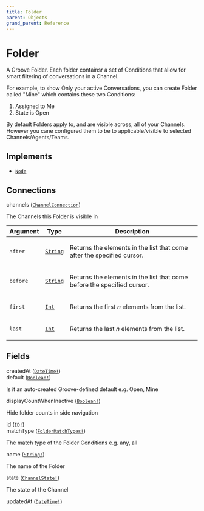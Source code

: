 ```yaml
---
title: Folder
parent: Objects
grand_parent: Reference
---
```


# Folder

A Groove Folder. Each folder containsr a set of Conditions that allow for
smart filtering of conversations in a Channel.

For example, to show Only your active Conversations, you can create
Folder called "Mine" which contains these two Conditions:
  1. Assigned to Me
  2. State is Open

By default Folders apply to, and are visible across, all of your Channels.
However you cane configured them to be to applicable/visible to selected
Channels/Agents/Teams.

## Implements

- <code><a href="/docs/reference/interface/node">Node</a></code>

## Connections

<div class="field-entry ">
  <span id="channels" class="field-name connection-name anchored">channels (<code><a href="/docs/reference/connection_type/channel_connection">ChannelConnection</a></code>)</span>

  <div class="description-wrapper">
   <p>The Channels this Folder is visible in</p>
     <table class="arguments">
  <thead>
  <tr>
    <th>Argument</th>
    <th>Type</th>
    <th>Description</th>
  </tr>
  </thead>
  <tbody>

  <tr>
  <td><code class="anchored">after</code></td>
  <td>
    <code><a href="/docs/reference/scalar/string">String</a></code>
  </td>
  <td>
    <p>Returns the elements in the list that come after the specified cursor.</p>
   </td>
  </tr>

  <tr>
  <td><code class="anchored">before</code></td>
  <td>
    <code><a href="/docs/reference/scalar/string">String</a></code>
  </td>
  <td>
    <p>Returns the elements in the list that come before the specified cursor.</p>
   </td>
  </tr>

  <tr>
  <td><code class="anchored">first</code></td>
  <td>
    <code><a href="/docs/reference/scalar/int">Int</a></code>
  </td>
  <td>
    <p>Returns the first <em>n</em> elements from the list.</p>
   </td>
  </tr>

  <tr>
  <td><code class="anchored">last</code></td>
  <td>
    <code><a href="/docs/reference/scalar/int">Int</a></code>
  </td>
  <td>
    <p>Returns the last <em>n</em> elements from the list.</p>
   </td>
  </tr>

  </tbody>
</table>

  </div>
</div>

## Fields

<div class="field-entry ">
  <span id="created_at" class="field-name anchored">createdAt (<code><a href="/docs/reference/scalar/date_time">DateTime!</a></code>)</span>

  <div class="description-wrapper">

  </div>
</div>

<div class="field-entry ">
  <span id="default" class="field-name anchored">default (<code><a href="/docs/reference/scalar/boolean">Boolean!</a></code>)</span>

  <div class="description-wrapper">
   <p>Is it an auto-created Groove-defined default e.g. Open, Mine</p>

  </div>
</div>

<div class="field-entry ">
  <span id="display_count_when_inactive" class="field-name anchored">displayCountWhenInactive (<code><a href="/docs/reference/scalar/boolean">Boolean!</a></code>)</span>

  <div class="description-wrapper">
   <p>Hide folder counts in side navigation</p>

  </div>
</div>

<div class="field-entry ">
  <span id="id" class="field-name anchored">id (<code><a href="/docs/reference/scalar/id">ID!</a></code>)</span>

  <div class="description-wrapper">

  </div>
</div>

<div class="field-entry ">
  <span id="match_type" class="field-name anchored">matchType (<code><a href="/docs/reference/enum/folder_match_types">FolderMatchTypes!</a></code>)</span>

  <div class="description-wrapper">
   <p>The match type of the Folder Conditions e.g. any, all</p>

  </div>
</div>

<div class="field-entry ">
  <span id="name" class="field-name anchored">name (<code><a href="/docs/reference/scalar/string">String!</a></code>)</span>

  <div class="description-wrapper">
   <p>The name of the Folder</p>

  </div>
</div>

<div class="field-entry ">
  <span id="state" class="field-name anchored">state (<code><a href="/docs/reference/enum/channel_state">ChannelState!</a></code>)</span>

  <div class="description-wrapper">
   <p>The state of the Channel</p>

  </div>
</div>

<div class="field-entry ">
  <span id="updated_at" class="field-name anchored">updatedAt (<code><a href="/docs/reference/scalar/date_time">DateTime!</a></code>)</span>

  <div class="description-wrapper">

  </div>
</div>

